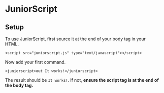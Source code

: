 # JuniorScript

Setup
---
To use JuniorScript, first source it at the end of your body tag in your HTML.

`<script src="juniorscript.js" type="text/javascript"></script>`

Now add your first command.

`<juniorscript>out It works!</juniorscript>`

The result should be `It works!`. If not, **ensure the script tag is at the end of the body tag.**
